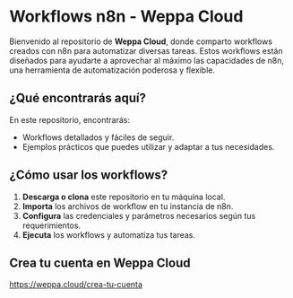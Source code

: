 
# Workflows n8n - Weppa Cloud

Bienvenido al repositorio de **Weppa Cloud**, donde comparto workflows creados con n8n para automatizar diversas tareas. Estos workflows están diseñados para ayudarte a aprovechar al máximo las capacidades de n8n, una herramienta de automatización poderosa y flexible.

## ¿Qué encontrarás aquí?

En este repositorio, encontrarás:

- Workflows detallados y fáciles de seguir.
- Ejemplos prácticos que puedes utilizar y adaptar a tus necesidades.

## ¿Cómo usar los workflows?

1. **Descarga o clona** este repositorio en tu máquina local.
2. **Importa** los archivos de workflow en tu instancia de n8n.
3. **Configura** las credenciales y parámetros necesarios según tus requerimientos.
4. **Ejecuta** los workflows y automatiza tus tareas.


## Crea tu cuenta en Weppa Cloud
https://weppa.cloud/crea-tu-cuenta